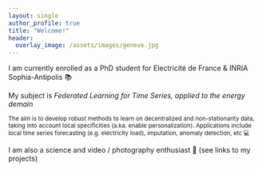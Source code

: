 ```yaml
---
layout: single
author_profile: true
title: "Welcome!"
header:
  overlay_image: /assets/images/geneve.jpg
---
```


I am currently enrolled as a PhD student for Electricité de France & INRIA Sophia-Antipolis 📚

My subject is *Federated Learning for Time Series, applied to the energy demain*

<sub>The aim is to develop robust methods to learn on decentralized and non-stationarity data, taking into account local specificities (a.ka. enable personalization). Applications include local time series forecasting (e.g. electricity load), imputation, anomaly detection, etc 💻</sub><br>


I am also a science and video / photography enthusiast 🎥 (see links to my projects)
